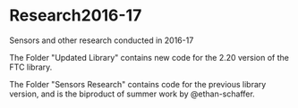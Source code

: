 # Research2016-17
Sensors and other research conducted in 2016-17

The Folder "Updated Library" contains new code for the 2.20 version of the FTC library.

The Folder "Sensors Research" contains code for the previous library version, and is the biproduct of summer work by @ethan-schaffer.


